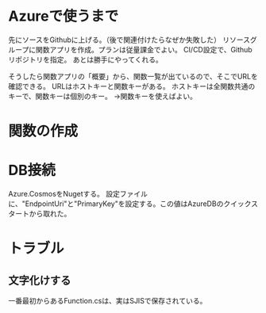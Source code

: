 ﻿

# Azureで使うまで
先にソースをGithubに上げる。（後で関連付けたらなぜか失敗した）
リソースグループに関数アプリを作成。プランは従量課金でよい。
CI/CD設定で、Githubリポジトリを指定。
あとは勝手にやってくれる。

そうしたら関数アプリの「概要」から、関数一覧が出ているので、そこでURLを確認できる。
URLはホストキーと関数キーがある。
ホストキーは全関数共通のキーで、関数キーは個別のキー。
→関数キーを使えばよい。

# 関数の作成

# DB接続
Azure.CosmosをNugetする。
設定ファイルに、"EndpointUri"と"PrimaryKey"を設定する。この値はAzureDBのクイックスタートから取れた。

# トラブル
## 文字化けする
一番最初からあるFunction.csは、実はSJISで保存されている。